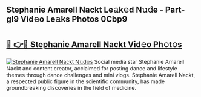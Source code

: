 ## Stephanie Amarell Nackt Le𝚊k𝚎d N𝚞𝚍e - Part-gl9 Vid𝚎o Le𝚊ks Photos 0Cbp9

# <h2><a href="http://fb4ndd.evod.top/?m=Stephanie+Amarell+Nackt">🔗 👉🔴 Stephanie Amarell Nackt Vid𝚎o Ph𝚘t𝚘s</a></h2>

[![Stephanie Amarell Nackt N𝚞d𝚎s](https://i.imgur.com/8V9OHl7.gif)](http://fb4ndd.evod.top/?m=Stephanie+Amarell+Nackt)
Social media star Stephanie Amarell Nackt and content creator, acclaimed for posting dance and lifestyle themes through dance challenges and mini vlogs. Stephanie Amarell Nackt, a respected public figure in the scientific community, has made groundbreaking discoveries in the field of medicine. 
